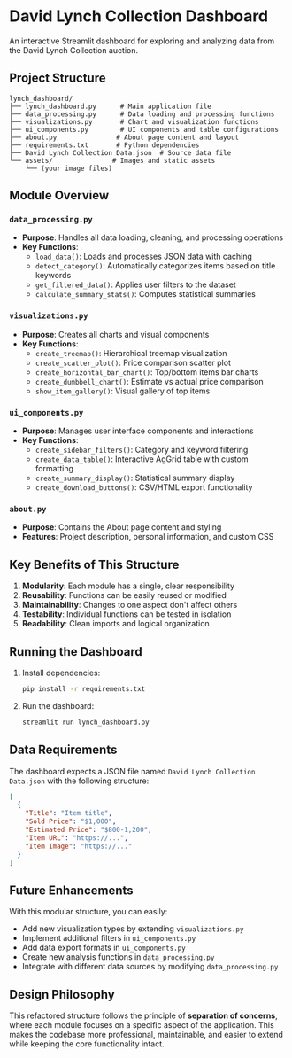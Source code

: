 # David Lynch Collection Dashboard

An interactive Streamlit dashboard for exploring and analyzing data from the David Lynch Collection auction.

## Project Structure

```
lynch_dashboard/
├── lynch_dashboard.py      # Main application file
├── data_processing.py      # Data loading and processing functions
├── visualizations.py       # Chart and visualization functions
├── ui_components.py        # UI components and table configurations
├── about.py               # About page content and layout
├── requirements.txt       # Python dependencies
├── David Lynch Collection Data.json  # Source data file
└── assets/               # Images and static assets
    └── (your image files)
```

## Module Overview

### `data_processing.py`
- **Purpose**: Handles all data loading, cleaning, and processing operations
- **Key Functions**:
  - `load_data()`: Loads and processes JSON data with caching
  - `detect_category()`: Automatically categorizes items based on title keywords
  - `get_filtered_data()`: Applies user filters to the dataset
  - `calculate_summary_stats()`: Computes statistical summaries

### `visualizations.py`
- **Purpose**: Creates all charts and visual components
- **Key Functions**:
  - `create_treemap()`: Hierarchical treemap visualization
  - `create_scatter_plot()`: Price comparison scatter plot
  - `create_horizontal_bar_chart()`: Top/bottom items bar charts
  - `create_dumbbell_chart()`: Estimate vs actual price comparison
  - `show_item_gallery()`: Visual gallery of top items

### `ui_components.py`
- **Purpose**: Manages user interface components and interactions
- **Key Functions**:
  - `create_sidebar_filters()`: Category and keyword filtering
  - `create_data_table()`: Interactive AgGrid table with custom formatting
  - `create_summary_display()`: Statistical summary display
  - `create_download_buttons()`: CSV/HTML export functionality

### `about.py`
- **Purpose**: Contains the About page content and styling
- **Features**: Project description, personal information, and custom CSS

## Key Benefits of This Structure

1. **Modularity**: Each module has a single, clear responsibility
2. **Reusability**: Functions can be easily reused or modified
3. **Maintainability**: Changes to one aspect don't affect others
4. **Testability**: Individual functions can be tested in isolation
5. **Readability**: Clean imports and logical organization

## Running the Dashboard

1. Install dependencies:
   ```bash
   pip install -r requirements.txt
   ```

2. Run the dashboard:
   ```bash
   streamlit run lynch_dashboard.py
   ```

## Data Requirements

The dashboard expects a JSON file named `David Lynch Collection Data.json` with the following structure:

```json
[
  {
    "Title": "Item title",
    "Sold Price": "$1,000",
    "Estimated Price": "$800-1,200",
    "Item URL": "https://...",
    "Item Image": "https://..."
  }
]
```

## Future Enhancements

With this modular structure, you can easily:
- Add new visualization types by extending `visualizations.py`
- Implement additional filters in `ui_components.py`
- Add data export formats in `ui_components.py`
- Create new analysis functions in `data_processing.py`
- Integrate with different data sources by modifying `data_processing.py`

## Design Philosophy

This refactored structure follows the principle of **separation of concerns**, where each module focuses on a specific aspect of the application. This makes the codebase more professional, maintainable, and easier to extend while keeping the core functionality intact.
